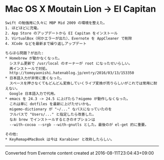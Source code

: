 # Mac OS X Moutain Lion -> EI Capitan
```
Swift の勉強用に久々に MBP Mid 2009 の環境を整えた。
1. ほどほどに充電。
2. App Store のアップデートから EI Capitan をインストール
3. VirtualBox（何かエラーが出た）、Evernote を AppCleaner で削除
4. XCode などを最新まで繰り返しアップデート

ちらほら問題？が出た:
* Homebrew が動かなくなった。
  システム更新で /usr/local のオーナーが root になったせいらしい。
  再インストールで対処。
  http://tomoyaonishi.hatenablog.jp/entry/2016/03/13/153350
* 日本語入力が非常に重くなった。
  スペースを押さなくてもどんどん変換していくライブ変換が売りらしいがこれでは常用に耐えない。
  Google 日本語入力で代用。
* emacs を 24.3 -> 24.5 に上げたら？migemo が動作しなくなった。
  これは単に dotfiles を最新に上げたせいかも。
  migemo-dictionary が "~/..." なパスになっていたのを
  フルパスで "Users/..." と指定したら改善した。
  なお brew でインストールするときのオプションは
  --with-cocoa --srgb --with-gnutls とした。最後のが el-get 的に重要。

その他:
* KeyRemap4MacBook は今は Karabiner と改称したらしい。
```

------------------------------------------------------------------------

Converted from Evernote content created at 2016-08-11T23:04:43+09:00